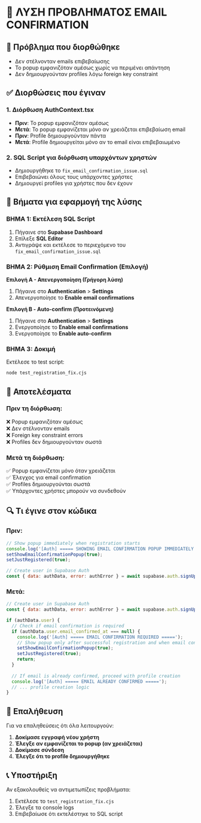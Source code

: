 # 🔧 ΛΥΣΗ ΠΡΟΒΛΗΜΑΤΟΣ EMAIL CONFIRMATION

## 🚨 Πρόβλημα που διορθώθηκε
- Δεν στέλνονταν emails επιβεβαίωσης
- Το popup εμφανιζόταν αμέσως χωρίς να περιμένει απάντηση
- Δεν δημιουργούνταν profiles λόγω foreign key constraint

## ✅ Διορθώσεις που έγιναν

### 1. Διόρθωση AuthContext.tsx
- **Πριν**: Το popup εμφανιζόταν αμέσως
- **Μετά**: Το popup εμφανίζεται μόνο αν χρειάζεται επιβεβαίωση email
- **Πριν**: Profile δημιουργούνταν πάντα
- **Μετά**: Profile δημιουργείται μόνο αν το email είναι επιβεβαιωμένο

### 2. SQL Script για διόρθωση υπαρχόντων χρηστών
- Δημιουργήθηκε το `fix_email_confirmation_issue.sql`
- Επιβεβαιώνει όλους τους υπάρχοντες χρήστες
- Δημιουργεί profiles για χρήστες που δεν έχουν

## 🚀 Βήματα για εφαρμογή της λύσης

### ΒΗΜΑ 1: Εκτέλεση SQL Script
1. Πήγαινε στο **Supabase Dashboard**
2. Επίλεξε **SQL Editor**
3. Αντιγράψε και εκτέλεσε το περιεχόμενο του `fix_email_confirmation_issue.sql`

### ΒΗΜΑ 2: Ρύθμιση Email Confirmation (Επιλογή)
**Επιλογή Α - Απενεργοποίηση (Γρήγορη λύση)**
1. Πήγαινε στο **Authentication** > **Settings**
2. Απενεργοποίησε το **Enable email confirmations**

**Επιλογή Β - Auto-confirm (Προτεινόμενη)**
1. Πήγαινε στο **Authentication** > **Settings**
2. Ενεργοποίησε το **Enable email confirmations**
3. Ενεργοποίησε το **Enable auto-confirm**

### ΒΗΜΑ 3: Δοκιμή
Εκτέλεσε το test script:
```bash
node test_registration_fix.cjs
```

## 🎯 Αποτελέσματα

### Πριν τη διόρθωση:
❌ Popup εμφανιζόταν αμέσως  
❌ Δεν στέλνονταν emails  
❌ Foreign key constraint errors  
❌ Profiles δεν δημιουργούνταν σωστά  

### Μετά τη διόρθωση:
✅ Popup εμφανίζεται μόνο όταν χρειάζεται  
✅ Έλεγχος για email confirmation  
✅ Profiles δημιουργούνται σωστά  
✅ Υπάρχοντες χρήστες μπορούν να συνδεθούν  

## 🔍 Τι έγινε στον κώδικα

### Πριν:
```javascript
// Show popup immediately when registration starts
console.log('[Auth] ===== SHOWING EMAIL CONFIRMATION POPUP IMMEDIATELY =====');
setShowEmailConfirmationPopup(true);
setJustRegistered(true);

// Create user in Supabase Auth
const { data: authData, error: authError } = await supabase.auth.signUp({...});
```

### Μετά:
```javascript
// Create user in Supabase Auth
const { data: authData, error: authError } = await supabase.auth.signUp({...});

if (authData.user) {
  // Check if email confirmation is required
  if (authData.user.email_confirmed_at === null) {
    console.log('[Auth] ===== EMAIL CONFIRMATION REQUIRED =====');
    // Show popup only after successful registration and when email confirmation is needed
    setShowEmailConfirmationPopup(true);
    setJustRegistered(true);
    return;
  }
  
  // If email is already confirmed, proceed with profile creation
  console.log('[Auth] ===== EMAIL ALREADY CONFIRMED =====');
  // ... profile creation logic
}
```

## 🧪 Επαλήθευση

Για να επαληθεύσεις ότι όλα λειτουργούν:

1. **Δοκίμασε εγγραφή νέου χρήστη**
2. **Έλεγξε αν εμφανίζεται το popup (αν χρειάζεται)**
3. **Δοκίμασε σύνδεση**
4. **Έλεγξε ότι το profile δημιουργήθηκε**

## 📞 Υποστήριξη

Αν εξακολουθείς να αντιμετωπίζεις προβλήματα:
1. Εκτέλεσε το `test_registration_fix.cjs`
2. Έλεγξε τα console logs
3. Επιβεβαίωσε ότι εκτελέστηκε το SQL script
